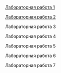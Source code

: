 [Лабораторная работа 1](https://fxkk44.github.io/#lr1)

[Лабораторная работа 2](https://fxkk44.github.io/#lr2)

Лабораторная работа 3

Лабораторная работа 4

Лабораторная работа 5

Лабораторная работа 6

Лабораторная работа 7
